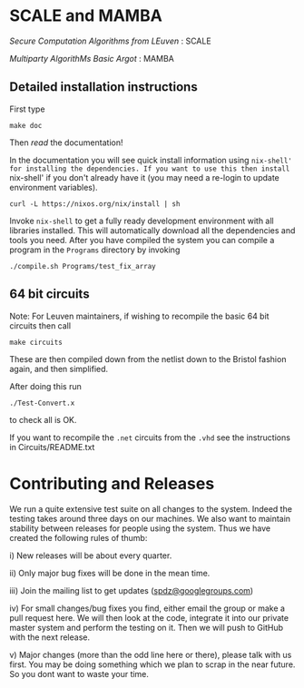 
# SCALE and MAMBA

*Secure Computation Algorithms from LEuven* : SCALE

*Multiparty AlgorithMs Basic Argot*         : MAMBA


## Detailed installation instructions

First type
```
make doc
```

Then *read* the documentation!

In the documentation you will see quick install information using `nix-shell' for installing
the dependencies. If you want to use this then install `nix-shell' if you don't already have it 
(you may need a re-login to update environment variables).

```
curl -L https://nixos.org/nix/install | sh
```

Invoke `nix-shell` to get a fully ready development environment with all libraries installed.
This will automatically download all the dependencies and tools you need. After you have
compiled the system you can compile a program in the `Programs` directory by invoking

```
./compile.sh Programs/test_fix_array
```

## 64 bit circuits

Note: For Leuven maintainers, if wishing to recompile the basic 64 bit
circuits then call
```
make circuits
```

These are then compiled down from the netlist down to the Bristol
fashion again, and then simplified.

After doing this run
```
./Test-Convert.x
```
to check all is OK.


If you want to recompile the `.net` circuits from the `.vhd` see the
instructions in Circuits/README.txt

# Contributing and Releases

We run a quite extensive test suite on all changes to the system.
Indeed the testing takes around three days on our machines. We also
want to maintain stability between releases for people using the
system. Thus we have created the following rules of thumb:

i)   New releases will be about every quarter.

ii)  Only major bug fixes will be done in the mean time.

iii) Join the mailing list to get updates (spdz@googlegroups.com)

iv)  For small changes/bug fixes you find, either email the group
     or make a pull request here. We will then look at the code,
     integrate it into our private master system and perform the
     testing on it. Then we will push to GitHub with the next
     release.

v)   Major changes (more than the odd line here or there), please
     talk  with us first. You may be doing something which we
     plan to scrap in the near future. So you dont want to waste
     your time.
